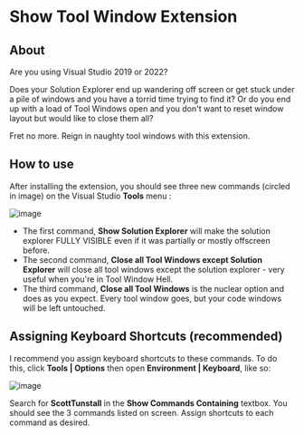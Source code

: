 # Show Tool Window Extension

## About

Are you using Visual Studio 2019 or 2022?

Does your Solution Explorer end up wandering off screen or get stuck under a pile of windows and you have a torrid time trying to find it?
Or do you end up with a load of Tool Windows open and you don't want to reset window layout but would like to close them all?

Fret no more. Reign in naughty tool windows with this extension.


## How to use

After installing the extension, you should see three new commands (circled in image) on the Visual Studio **Tools** menu :

![image](https://github.com/user-attachments/assets/c5e0c14e-f341-45ba-9e6d-842b554f74ed)


* The first command, **Show Solution Explorer** will make the solution explorer FULLY VISIBLE even if it was partially or mostly offscreen before.
* The second command, **Close all Tool Windows except Solution Explorer** will close all tool windows except the solution explorer - very useful when you're in Tool Window Hell. 
* The third command, **Close all Tool Windows** is the nuclear option and does as you expect. Every tool window goes, but your code windows will be left untouched. 


## Assigning Keyboard Shortcuts (recommended)

I recommend you assign keyboard shortcuts to these commands. To do this, click **Tools | Options** then open **Environment | Keyboard**, like so:

![image](https://github.com/user-attachments/assets/be8c2e2b-e840-452e-9220-e81ea408da81)

Search for **ScottTunstall** in the **Show Commands Containing** textbox. You should see the 3 commands listed on screen. Assign shortcuts to each command as desired.
